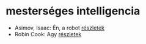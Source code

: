 # mesterséges intelligencia

- Asimov, Isaac: Én, a robot [részletek](_details/%7Bopf.creator%7D.md#id_1178)
- Robin Cook: Agy [részletek](_details/%7Bopf.creator%7D.md#id_85)